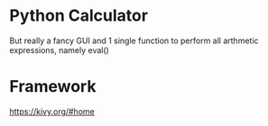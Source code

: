 # Python Calculator

But really a fancy GUI and 1 single function to perform all arthmetic expressions, namely eval()

# Framework 

https://kivy.org/#home
